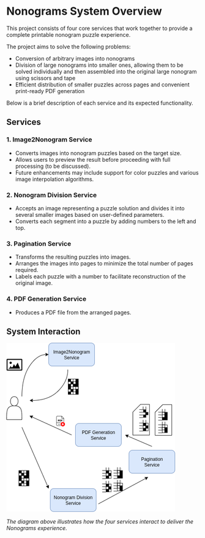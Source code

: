 # Nonograms System Overview

This project consists of four core services that work together to provide a complete printable nonogram puzzle experience.

The project aims to solve the following problems:

- Conversion of arbitrary images into nonograms
- Division of large nonograms into smaller ones, allowing them to be solved individually and then assembled into the original large nonogram using scissors and tape
- Efficient distribution of smaller puzzles across pages and convenient print-ready PDF generation

Below is a brief description of each service and its expected functionality.

## Services

### 1. Image2Nonogram Service
- Converts images into nonogram puzzles based on the target size.
- Allows users to preview the result before proceeding with full processing (to be discussed).
- Future enhancements may include support for color puzzles and various image interpolation algorithms.

### 2. Nonogram Division Service
- Accepts an image representing a puzzle solution and divides it into several smaller images based on user-defined parameters.
- Converts each segment into a puzzle by adding numbers to the left and top.

### 3. Pagination Service
- Transforms the resulting puzzles into images.
- Arranges the images into pages to minimize the total number of pages required.
- Labels each puzzle with a number to facilitate reconstruction of the original image.

### 4. PDF Generation Service
- Produces a PDF file from the arranged pages.

## System Interaction

![System Interaction Diagram](arch/nonograms-toplevel.png)

*The diagram above illustrates how the four services interact to deliver the Nonograms experience.*
